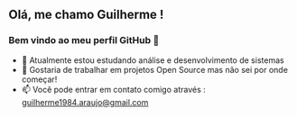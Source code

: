 ## Olá, me chamo Guilherme ! 
### Bem vindo ao meu perfil GitHub 👋

- 🌱 Atualmente estou estudando análise e desenvolvimento de sistemas
- 👯 Gostaria de trabalhar em projetos Open Source mas não sei por onde começar!
- 📫 Você pode entrar em contato comigo através : guilherme1984.araujo@gmail.com

<!--
**Guilherme19884/Guilherme19884** is a ✨ _special_ ✨ repository because its `README.md` (this file) appears on your GitHub profile.

Here are some ideas to get you started:

- 🔭 I’m currently working on ...
- 🌱 I’m currently learning ...
- 👯 I’m looking to collaborate on ...
- 🤔 I’m looking for help with ...
- 💬 Ask me about ...
- 📫 How to reach me: ...
- 😄 Pronouns: ...
- ⚡ Fun fact: ...
-->
